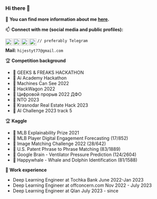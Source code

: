 ### Hi there 👋

:dart: **You can find more information about me [here](https://t.me/radmirkazhere).**

📫 **Connect with me (social media and public profiles):** 

[<img align="left" alt="codeSTACKr.com" width="22px" src="https://cdn.jsdelivr.net/npm/simple-icons@v3/icons/telegram.svg" />][telegram]
[<img align="left" alt="codeSTACKr.com" width="22px" src="https://cdn.jsdelivr.net/npm/simple-icons@v3/icons/kaggle.svg" />][kaggle]
[<img align="left" alt="codeSTACKr | YouTube" width="22px" src="https://cdn.jsdelivr.net/npm/simple-icons@v3/icons/discord.svg" />][discord]
[<img align="left" alt="codeSTACKr.com" width="22px" src="https://cdn.jsdelivr.net/npm/simple-icons@v3/icons/linkedin.svg" />][linkedin]

`// preferably Telegram`
  
**Mail:** `hijestyt77@gmail.com`

[kaggle]: https://www.kaggle.com/hijest
[telegram]: https://t.me/radmirkaz
[discord]: https://discord.com/users/581340193689174039
[linkedin]: https://www.linkedin.com/in/radmir-zosimov-30256122b/

🏆 **Competition background**
* 🥇 GEEKS & FREAKS HACKATHON
* 🥇 Ai Academy Hackathon
* 🥈 Machines Can See 2022
* 🥈 HackWagon 2022
* 🥈 Цифровой прорыв 2022 ДФО
* 🥈 NTO 2023
* 🥉 Krasnodar Real Estate Hack 2023
* 🥉 AI Challenge 2023 track 5

🏆 **Kaggle**
* 🥇 MLB Explainability Prize 2021
* 🥈 MLB Player Digital Engagement Forecasting (17/852)
* 🥈 Image Matching Challenge 2022 (28/642)
* 🥈 U.S. Patent Phrase to Phrase Matching (83/1889)
* 🥈 Google Brain - Ventilator Pressure Prediction (124/2604)
* 🥉 Happywhale - Whale and Dolphin Identification (81/1588)

🎱 **Work experience**
* Deep Learning Engineer at Tochka Bank June 2022-Jan 2023
* Deep Learning Engineer at offconcern.com Nov 2022 - July 2023
* Deep Learning Engineer at Qlan July 2023 - since

